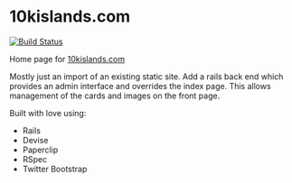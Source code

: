 # 10kislands.com

[![Build Status](https://travis-ci.org/kmcphillips/10kislands.com.svg)](https://travis-ci.org/kmcphillips/10kislands.com)

Home page for [10kislands.com](http://10kislands.com)

Mostly just an import of an existing static site. Add a rails back end which provides an admin interface and overrides the index page. This allows management of the cards and images on the front page.

Built with love using:

* Rails
* Devise
* Paperclip
* RSpec
* Twitter Bootstrap
